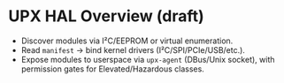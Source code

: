 # UPX HAL Overview (draft)

- Discover modules via I²C/EEPROM or virtual enumeration.
- Read `manifest` → bind kernel drivers (I²C/SPI/PCIe/USB/etc.).
- Expose modules to userspace via `upx-agent` (DBus/Unix socket), with permission gates for Elevated/Hazardous classes.
